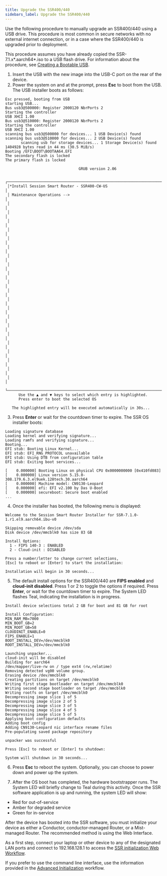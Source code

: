 ```yaml
---
title: Upgrade the SSR400/440
sidebars_label: Upgrade the SSR400/440
---
```


Use the following procedure to manually upgrade an SSR400/440 using a USB drive. This procedure is most common in secure networks with no external internet connection, or in a case where the SSR400/440 is upgraded prior to deployment.

This procedure assumes you have already copied the SSR-7.1.x*.aarch64*.iso to a USB flash drive. For information about the procedure, see [Creating a Bootable USB](intro_creating_bootable_usb.md). 

1. Insert the USB with the new image into the USB-C port on the rear of the device.
2. Power the system on and at the prompt, press **Esc** to boot from the USB. The USB installer boots as follows:

```
Esc pressed, booting from USB
starting USB...
Bus usb3@500000: Register 2000120 NbrPorts 2
Starting the controller
USB XHCI 1.00
Bus usb3@510000: Register 2000120 NbrPorts 2
Starting the controller
USB XHCI 1.00
scanning bus usb3@500000 for devices... 1 USB Device(s) found
scanning bus usb3@510000 for devices... 2 USB Device(s) found
       scanning usb for storage devices... 1 Storage Device(s) found
1404928 bytes read in 44 ms (30.5 MiB/s)
Booting /EFI\BOOT\BOOTAA64.EFI
The secondary flash is locked
The primary flash is locked

                                 GRUB version 2.06

 ┌────────────────────────────────────────────────────────────────────────────
 │*Install Session Smart Router - SSR400-CW-US                                │ 
 │ Maintenance Operations -->                                                 │
 │                                                                            │
 │                                                                            │
 │                                                                            │
 │                                                                            │
 │                                                                            │
 │                                                                            │
 │                                                                            │
 │                                                                            │
 │                                                                            │
 │                                                                            │
 │                                                                            │
 │                                                                            │
 │                                                                            │
 │                                                                            │
 │                                                                            │
 │                                                                            │
 │                                                                            │
 │                                                                            │
 │                                                                            │
 │                                                                            │
 │                                                                            │
 └────────────────────────────────────────────────────────────────────────────┘
      Use the ▲ and ▼ keys to select which entry is highlighted.                                            
      Press enter to boot the selected OS
                                                                    
   The highlighted entry will be executed automatically in 30s...
```

3. Press **Enter** or wait for the countdown timer to expire. The SSR OS installer boots:

```
Loading signature database
Loading kernel and verifying signature...
Loading ramfs and verifying signature...
Booting...
EFI stub: Booting Linux Kernel...
EFI stub: EFI_RNG_PROTOCOL unavailable
EFI stub: Using DTB from configuration table
EFI stub: Exiting boot services...

[    0.000000] Booting Linux on physical CPU 0x0000000000 [0x410fd083]
[    0.000000] Linux version 5.15.0-308.179.6.3.el9uek.128tech.30.aarch64
[    0.000000] Machine model: CN9130-Leopard
[    0.000000] efi: EFI v2.100 by Das U-Boot
[    0.000000] secureboot: Secure boot enabled
...
```

4. Once the installer has booted, the following menu is displayed:

```
Welcome to the Session Smart Router Installer for SSR-7.1.0-1.r1.el9.aarch64.ibu-v0

Skipping removable device /dev/sda
Disk device /dev/mmcblk0 has size 83 GB

Install Options:
  1 - FIPS 140-3 : ENABLED 
  2 - Cloud-init : DISABLED

Press a number/letter to change current selections,
[Esc] to reboot or [Enter] to start the installation: 

Installation will begin in 30 seconds...
```

5. The default install options for the SSR400/440 are **FIPS enabled** and **cloud-init disabled**. Press 1 or 2 to toggle the options if required. Press **Enter**, or wait for the countdown timer to expire. The System LED flashes Teal, indicating the installation is in progress.

``` 
Install device selections total 2 GB for boot and 81 GB for root

Install Configuration:
MIN_RAM_MB=7000
MIN_BOOT_GB=2
MIN_ROOT_GB=58
CLOUDINIT_ENABLE=0
FIPS_ENABLE=1
BOOT_INSTALL_DEV=/dev/mmcblk0
ROOT_INSTALL_DEV=/dev/mmcblk0

Launching unpacker...
cloud-init will be disabled
Building for aarch64
/dev/mapper/live-rw on / type ext4 (rw,relatime)
Removing detected vg00 volume group.
Erasing device /dev/mmcblk0
Creating partitions on target /dev/mmcblk0
Writing first stage bootloader on target /dev/mmcblk0
Writing second stage bootloader on target /dev/mmcblk0
Writing rootfs on target /dev/mmcblk0
Decompressing image slice 1 of 5
Decompressing image slice 2 of 5
Decompressing image slice 3 of 5
Decompressing image slice 4 of 5
Decompressing image slice 5 of 5
Applying boot configuration defaults
Adding boot config
Adding CN9130-Leopard nic interface rename files
Pre-populating saved package repository

unpacker was successful

Press [Esc] to reboot or [Enter] to shutdown:

System will shutdown in 30 seconds...
```

6. Press **Esc** to reboot the system. Optionally, you can choose to power down and power up the system. 

7. After the OS boot has completed, the hardware bootstrapper runs. The System LED will briefly change to Teal during this activity. Once the SSR software application is up and running, the system LED will show:

 - Red for out-of-service
 - Amber for degraded service
 - Green for in-service

After the device has booted into the SSR software, you must initialize your device as either a Conductor, conductor-managed Router, or a Mist-managed Router. The recommended method is using the Web Interface. 

As a first step, connect your laptop or other device to any of the designated LAN ports and connect to 192.168.128.1 to access the [SSR initialization Web Workflow](initialize_u-iso_device.md). 

If you prefer to use the command line interface, use the information provided in the [Advanced Initialization](initialize_u-iso_adv_workflow.md) workflow.

